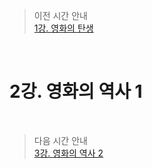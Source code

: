 > 이전 시간 안내  
> [1강. 영화의 탄생](./01_Birth_of_a_movie.md)  

<br>

# 2강. 영화의 역사 1  

<br>

> 다음 시간 안내  
> [3강. 영화의 역사 2](./03_History_of_Movies2.md)  